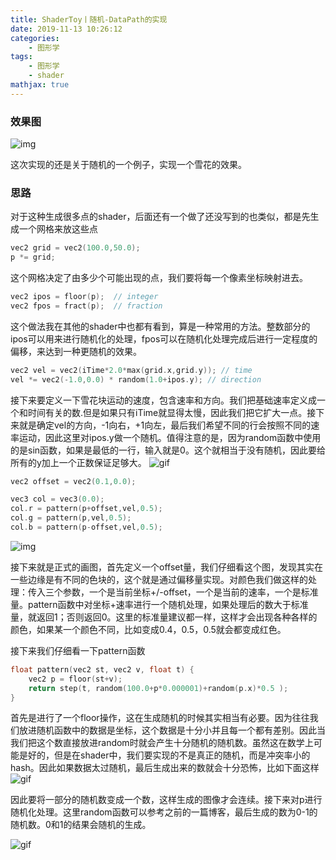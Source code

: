 ```yaml
---
title: ShaderToy丨随机-DataPath的实现
date: 2019-11-13 10:26:12
categories:
    - 图形学
tags: 
    - 图形学
    - shader
mathjax: true
---
```


### 效果图

![img](https://media.giphy.com/media/jmx3p9w9hMfC9zvXG2/giphy.gif)

这次实现的还是关于随机的一个例子，实现一个雪花的效果。

### 思路
对于这种生成很多点的shader，后面还有一个做了还没写到的也类似，都是先生成一个网格来放这些点
```c++
vec2 grid = vec2(100.0,50.0);
p *= grid;
```
这个网格决定了由多少个可能出现的点，我们要将每一个像素坐标映射进去。
```c++
vec2 ipos = floor(p);  // integer
vec2 fpos = fract(p);  // fraction
```
这个做法我在其他的shader中也都有看到，算是一种常用的方法。整数部分的ipos可以用来进行随机化的处理，fpos可以在随机化处理完成后进行一定程度的偏移，来达到一种更随机的效果。
```c++
vec2 vel = vec2(iTime*2.0*max(grid.x,grid.y)); // time
vel *= vec2(-1.0,0.0) * random(1.0+ipos.y); // direction
```
接下来要定义一下雪花块运动的速度，包含速率和方向。我们把基础速率定义成一个和时间有关的数.但是如果只有iTime就显得太慢，因此我们把它扩大一点。接下来就是确定vel的方向，-1向右，+1向左，最后我们希望不同的行会按照不同的速率运动，因此这里对ipos.y做一个随机。值得注意的是，因为random函数中使用的是sin函数，如果是最低的一行，输入就是0。这个就相当于没有随机，因此要给所有的y加上一个正数保证足够大。
![gif](https://media.giphy.com/media/ZG0YwSFS35sR2jSh1A/giphy.gif)

```c++
vec2 offset = vec2(0.1,0.0);

vec3 col = vec3(0.0);
col.r = pattern(p+offset,vel,0.5);
col.g = pattern(p,vel,0.5);
col.b = pattern(p-offset,vel,0.5);
```
![img](https://s2.ax1x.com/2019/11/13/M8IUpt.png)

接下来就是正式的画图，首先定义一个offset量，我们仔细看这个图，发现其实在一些边缘是有不同的色块的，这个就是通过偏移量实现。对颜色我们做这样的处理：传入三个参数，一个是当前坐标+/-offset，一个是当前的速率，一个是标准量。pattern函数中对坐标+速率进行一个随机处理，如果处理后的数大于标准量，就返回1；否则返回0。这里的标准量建议都一样，这样才会出现各种各样的颜色，如果某一个颜色不同，比如变成0.4，0.5，0.5就会都变成红色。

接下来我们仔细看一下pattern函数
```c++
float pattern(vec2 st, vec2 v, float t) {
    vec2 p = floor(st+v);
    return step(t, random(100.0+p*0.000001)+random(p.x)*0.5 );
}
```
首先是进行了一个floor操作，这在生成随机的时候其实相当有必要。因为往往我们放进随机函数中的数据是坐标，这个数据是十分小并且每一个都有差别。因此当我们把这个数直接放进random时就会产生十分随机的随机数。虽然这在数学上可能是好的，但是在shader中，我们要实现的不是真正的随机，而是冲突率小的hash。因此如果数据太过随机，最后生成出来的数就会十分恐怖，比如下面这样
![gif](https://media.giphy.com/media/ZG0YwSFS35sR2jSh1A/giphy.gif)

因此要将一部分的随机数变成一个数，这样生成的图像才会连续。接下来对p进行随机化处理。这里random函数可以参考之前的一篇博客，最后生成的数为0-1的随机数。0和1的结果会随机的生成。

![gif](https://media.giphy.com/media/ZG0YwSFS35sR2jSh1A/giphy.gif)